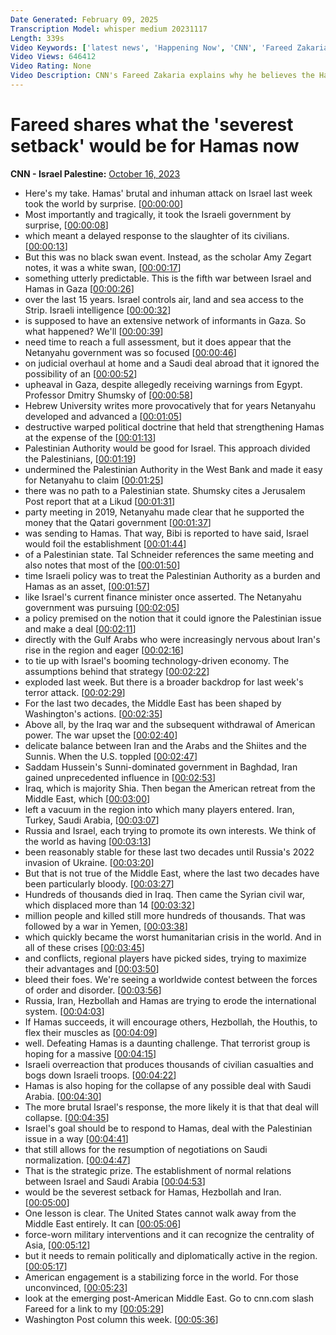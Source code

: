 ```yaml
---
Date Generated: February 09, 2025
Transcription Model: whisper medium 20231117
Length: 339s
Video Keywords: ['latest news', 'Happening Now', 'CNN', 'Fareed Zakaria', 'Fareed Zakaria GPS', 'Global Public Square', 'Hamas', 'Israel', 'Israel War', 'Palestinian', 'Dmitry Shumsky', 'Palestinian Authority', 'Benjamin Netanyahu', 'Israeli Prime Minister', 'Likud Party', 'Qatar', 'Tel Aviv', 'Gaza', 'Gaza Strip', 'Gaza City', 'Khan Younis', 'Ashdod', 'Ashkelon', 'Iran Iraq', 'Saudi Arabia']
Video Views: 646412
Video Rating: None
Video Description: CNN's Fareed Zakaria explains why he believes the Hamas attack on Israel was predictable and argues what the goal of the country should be now. #CNN #News
---
```


# Fareed shares what the 'severest setback' would be for Hamas now
**CNN - Israel Palestine:** [October 16, 2023](https://www.youtube.com/watch?v=GI0810gD6Eg)
*  Here's my take. Hamas' brutal and inhuman attack on Israel last week took the world by surprise. [[00:00:00](https://www.youtube.com/watch?v=GI0810gD6Eg&t=0.0s)]
*  Most importantly and tragically, it took the Israeli government by surprise, [[00:00:08](https://www.youtube.com/watch?v=GI0810gD6Eg&t=8.64s)]
*  which meant a delayed response to the slaughter of its civilians. [[00:00:13](https://www.youtube.com/watch?v=GI0810gD6Eg&t=13.36s)]
*  But this was no black swan event. Instead, as the scholar Amy Zegart notes, it was a white swan, [[00:00:17](https://www.youtube.com/watch?v=GI0810gD6Eg&t=17.92s)]
*  something utterly predictable. This is the fifth war between Israel and Hamas in Gaza [[00:00:26](https://www.youtube.com/watch?v=GI0810gD6Eg&t=26.0s)]
*  over the last 15 years. Israel controls air, land and sea access to the Strip. Israeli intelligence [[00:00:32](https://www.youtube.com/watch?v=GI0810gD6Eg&t=32.72s)]
*  is supposed to have an extensive network of informants in Gaza. So what happened? We'll [[00:00:39](https://www.youtube.com/watch?v=GI0810gD6Eg&t=39.6s)]
*  need time to reach a full assessment, but it does appear that the Netanyahu government was so focused [[00:00:46](https://www.youtube.com/watch?v=GI0810gD6Eg&t=46.8s)]
*  on judicial overhaul at home and a Saudi deal abroad that it ignored the possibility of an [[00:00:52](https://www.youtube.com/watch?v=GI0810gD6Eg&t=52.16s)]
*  upheaval in Gaza, despite allegedly receiving warnings from Egypt. Professor Dmitry Shumsky of [[00:00:58](https://www.youtube.com/watch?v=GI0810gD6Eg&t=58.4s)]
*  Hebrew University writes more provocatively that for years Netanyahu developed and advanced a [[00:01:05](https://www.youtube.com/watch?v=GI0810gD6Eg&t=65.92s)]
*  destructive warped political doctrine that held that strengthening Hamas at the expense of the [[00:01:13](https://www.youtube.com/watch?v=GI0810gD6Eg&t=73.28s)]
*  Palestinian Authority would be good for Israel. This approach divided the Palestinians, [[00:01:19](https://www.youtube.com/watch?v=GI0810gD6Eg&t=79.84s)]
*  undermined the Palestinian Authority in the West Bank and made it easy for Netanyahu to claim [[00:01:25](https://www.youtube.com/watch?v=GI0810gD6Eg&t=85.60000000000001s)]
*  there was no path to a Palestinian state. Shumsky cites a Jerusalem Post report that at a Likud [[00:01:31](https://www.youtube.com/watch?v=GI0810gD6Eg&t=91.04s)]
*  party meeting in 2019, Netanyahu made clear that he supported the money that the Qatari government [[00:01:37](https://www.youtube.com/watch?v=GI0810gD6Eg&t=97.84s)]
*  was sending to Hamas. That way, Bibi is reported to have said, Israel would foil the establishment [[00:01:44](https://www.youtube.com/watch?v=GI0810gD6Eg&t=104.32s)]
*  of a Palestinian state. Tal Schneider references the same meeting and also notes that most of the [[00:01:50](https://www.youtube.com/watch?v=GI0810gD6Eg&t=110.63999999999999s)]
*  time Israeli policy was to treat the Palestinian Authority as a burden and Hamas as an asset, [[00:01:57](https://www.youtube.com/watch?v=GI0810gD6Eg&t=117.52s)]
*  like Israel's current finance minister once asserted. The Netanyahu government was pursuing [[00:02:05](https://www.youtube.com/watch?v=GI0810gD6Eg&t=125.11999999999999s)]
*  a policy premised on the notion that it could ignore the Palestinian issue and make a deal [[00:02:11](https://www.youtube.com/watch?v=GI0810gD6Eg&t=131.28s)]
*  directly with the Gulf Arabs who were increasingly nervous about Iran's rise in the region and eager [[00:02:16](https://www.youtube.com/watch?v=GI0810gD6Eg&t=136.08s)]
*  to tie up with Israel's booming technology-driven economy. The assumptions behind that strategy [[00:02:22](https://www.youtube.com/watch?v=GI0810gD6Eg&t=142.32s)]
*  exploded last week. But there is a broader backdrop for last week's terror attack. [[00:02:29](https://www.youtube.com/watch?v=GI0810gD6Eg&t=149.52s)]
*  For the last two decades, the Middle East has been shaped by Washington's actions. [[00:02:35](https://www.youtube.com/watch?v=GI0810gD6Eg&t=155.68s)]
*  Above all, by the Iraq war and the subsequent withdrawal of American power. The war upset the [[00:02:40](https://www.youtube.com/watch?v=GI0810gD6Eg&t=160.64s)]
*  delicate balance between Iran and the Arabs and the Shiites and the Sunnis. When the U.S. toppled [[00:02:47](https://www.youtube.com/watch?v=GI0810gD6Eg&t=167.44s)]
*  Saddam Hussein's Sunni-dominated government in Baghdad, Iran gained unprecedented influence in [[00:02:53](https://www.youtube.com/watch?v=GI0810gD6Eg&t=173.52s)]
*  Iraq, which is majority Shia. Then began the American retreat from the Middle East, which [[00:03:00](https://www.youtube.com/watch?v=GI0810gD6Eg&t=180.4s)]
*  left a vacuum in the region into which many players entered. Iran, Turkey, Saudi Arabia, [[00:03:07](https://www.youtube.com/watch?v=GI0810gD6Eg&t=187.12s)]
*  Russia and Israel, each trying to promote its own interests. We think of the world as having [[00:03:13](https://www.youtube.com/watch?v=GI0810gD6Eg&t=193.76s)]
*  been reasonably stable for these last two decades until Russia's 2022 invasion of Ukraine. [[00:03:20](https://www.youtube.com/watch?v=GI0810gD6Eg&t=200.08s)]
*  But that is not true of the Middle East, where the last two decades have been particularly bloody. [[00:03:27](https://www.youtube.com/watch?v=GI0810gD6Eg&t=207.04000000000002s)]
*  Hundreds of thousands died in Iraq. Then came the Syrian civil war, which displaced more than 14 [[00:03:32](https://www.youtube.com/watch?v=GI0810gD6Eg&t=212.39999999999998s)]
*  million people and killed still more hundreds of thousands. That was followed by a war in Yemen, [[00:03:38](https://www.youtube.com/watch?v=GI0810gD6Eg&t=218.79999999999998s)]
*  which quickly became the worst humanitarian crisis in the world. And in all of these crises [[00:03:45](https://www.youtube.com/watch?v=GI0810gD6Eg&t=225.04s)]
*  and conflicts, regional players have picked sides, trying to maximize their advantages and [[00:03:50](https://www.youtube.com/watch?v=GI0810gD6Eg&t=230.56s)]
*  bleed their foes. We're seeing a worldwide contest between the forces of order and disorder. [[00:03:56](https://www.youtube.com/watch?v=GI0810gD6Eg&t=236.0s)]
*  Russia, Iran, Hezbollah and Hamas are trying to erode the international system. [[00:04:03](https://www.youtube.com/watch?v=GI0810gD6Eg&t=243.04s)]
*  If Hamas succeeds, it will encourage others, Hezbollah, the Houthis, to flex their muscles as [[00:04:09](https://www.youtube.com/watch?v=GI0810gD6Eg&t=249.44s)]
*  well. Defeating Hamas is a daunting challenge. That terrorist group is hoping for a massive [[00:04:15](https://www.youtube.com/watch?v=GI0810gD6Eg&t=255.76s)]
*  Israeli overreaction that produces thousands of civilian casualties and bogs down Israeli troops. [[00:04:22](https://www.youtube.com/watch?v=GI0810gD6Eg&t=262.96s)]
*  Hamas is also hoping for the collapse of any possible deal with Saudi Arabia. [[00:04:30](https://www.youtube.com/watch?v=GI0810gD6Eg&t=270.56s)]
*  The more brutal Israel's response, the more likely it is that that deal will collapse. [[00:04:35](https://www.youtube.com/watch?v=GI0810gD6Eg&t=275.52s)]
*  Israel's goal should be to respond to Hamas, deal with the Palestinian issue in a way [[00:04:41](https://www.youtube.com/watch?v=GI0810gD6Eg&t=281.35999999999996s)]
*  that still allows for the resumption of negotiations on Saudi normalization. [[00:04:47](https://www.youtube.com/watch?v=GI0810gD6Eg&t=287.52s)]
*  That is the strategic prize. The establishment of normal relations between Israel and Saudi Arabia [[00:04:53](https://www.youtube.com/watch?v=GI0810gD6Eg&t=293.2s)]
*  would be the severest setback for Hamas, Hezbollah and Iran. [[00:05:00](https://www.youtube.com/watch?v=GI0810gD6Eg&t=300.24s)]
*  One lesson is clear. The United States cannot walk away from the Middle East entirely. It can [[00:05:06](https://www.youtube.com/watch?v=GI0810gD6Eg&t=306.72s)]
*  force-worn military interventions and it can recognize the centrality of Asia, [[00:05:12](https://www.youtube.com/watch?v=GI0810gD6Eg&t=312.48s)]
*  but it needs to remain politically and diplomatically active in the region. [[00:05:17](https://www.youtube.com/watch?v=GI0810gD6Eg&t=317.76s)]
*  American engagement is a stabilizing force in the world. For those unconvinced, [[00:05:23](https://www.youtube.com/watch?v=GI0810gD6Eg&t=323.28000000000003s)]
*  look at the emerging post-American Middle East. Go to cnn.com slash Fareed for a link to my [[00:05:29](https://www.youtube.com/watch?v=GI0810gD6Eg&t=329.36s)]
*  Washington Post column this week. [[00:05:36](https://www.youtube.com/watch?v=GI0810gD6Eg&t=336.88s)]
